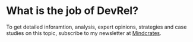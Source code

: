 # What is the job of DevRel?

To get detailed inforamtion, analysis, expert opinions, strategies and case studies on this topic, subscribe to my newsletter at [Mindcrates](https://codingnninja.substack.com).